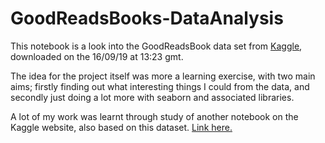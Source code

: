 # GoodReadsBooks-DataAnalysis
  
This notebook is a look into the GoodReadsBook data set from [Kaggle](https://www.kaggle.com/jealousleopard/goodreadsbooks), downloaded on the 16/09/19 at 13:23 gmt.  
  
The idea for the project itself was more a learning exercise, with two main aims; firstly finding out what interesting things I could from the data, and secondly just doing a lot more with seaborn and associated libraries.  

A lot of my work was learnt through study of another notebook on the Kaggle website, also based on this dataset. [Link here.](https://www.kaggle.com/hoshi7/goodreads-analysis-and-recommending-books)
  
